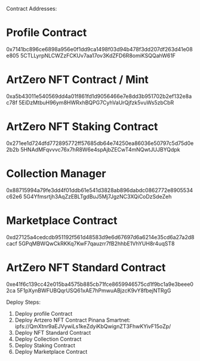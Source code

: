 Contract Addresses:

# Profile Contract
0x7141bc896ce6898a956e0f1dd9ca1498f03d94b478f3dd207df263d41e08e805
5CTLLyrpNLCWZzFCKUv7aa17ov3KdZFD6R8omiKSQQahW61F

# ArtZero NFT Contract / Mint
0xa5b43011e540569dd4a01f861fd1d9056466e7e8dd3b951702b2ef132e8ac78f
5EiDzMtbuH96ym8HWRxhBQPG7CyhVaUrQjfzk5vuWs5zbCbR

# ArtZero NFT Staking Contract
0x271ee1d724dfd772895772ff57685db64e74250ea86036e50797c5d75d0e2b2b
5HNAdMFqvvvc76x7hR8W6e4spAjbZECwT4mNQwtJUJBYQdpk

# Collection Manager
0x88715994a79fe3dd4f01ddb61e541d3828ab896dabdc0862772e8905534c62e6
5G4Yfmsrtjh3AqZzEBLTgdBuJ5Mj7JgzNC3XQiCoDzSdeZeh

# Marketplace Contract
0xd27125a4cedcdb951192f561d48583d9e6d67697d6a6214e35cd6a27a2d8cacf
5GPqMBWQwCkRKKq7KwF7qauzrr7fB2hhbE1VhYUH8r4uqST8

# ArtZero NFT Standard Contract
0xe41f6c139cc42e015ba4575b885cb71fce8659946575cd1f9bc1a9e3beee02ca
5F1pXynBWFUBQqrUSQ61xAE7hPmwuABjzcK9vY8fbejNTRgG

Deploy Steps:
1. Deploy profile Contract
2. Deploy Artzero NFT Contract
Pinana Smartnet: ipfs://QmXtnr9aEJVywiLs1keZdyiKbQwignZT3FhwKYivF15oZp/
3. Deploy NFT Standard Contract
4. Deploy Collection Contract
5. Deploy Staking Contract
6. Deploy Marketplace Contract
